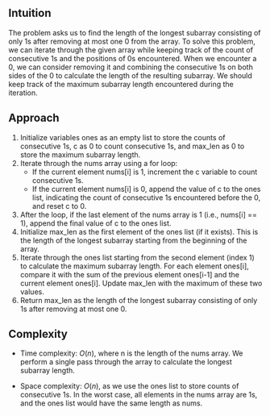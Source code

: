 ## Intuition
The problem asks us to find the length of the longest subarray consisting of only 1s after removing at most one 0 from the array. To solve this problem, we can iterate through the given array while keeping track of the count of consecutive 1s and the positions of 0s encountered. When we encounter a 0, we can consider removing it and combining the consecutive 1s on both sides of the 0 to calculate the length of the resulting subarray. We should keep track of the maximum subarray length encountered during the iteration.

## Approach
1. Initialize variables ones as an empty list to store the counts of consecutive 1s, c as 0 to count consecutive 1s, and max_len as 0 to store the maximum subarray length.
2. Iterate through the nums array using a for loop:
    - If the current element nums[i] is 1, increment the c variable to count consecutive 1s.
    - If the current element nums[i] is 0, append the value of c to the ones list, indicating the count of consecutive 1s encountered before the 0, and reset c to 0.
3. After the loop, if the last element of the nums array is 1 (i.e., nums[i] == 1), append the final value of c to the ones list.
4. Initialize max_len as the first element of the ones list (if it exists). This is the length of the longest subarray starting from the beginning of the array.
5. Iterate through the ones list starting from the second element (index 1) to calculate the maximum subarray length. For each element ones[i], compare it with the sum of the previous element ones[i-1] and the current element ones[i]. Update max_len with the maximum of these two values.
6. Return max_len as the length of the longest subarray consisting of only 1s after removing at most one 0.
## Complexity
- Time complexity:
$O(n)$, where n is the length of the nums array. We perform a single pass through the array to calculate the longest subarray length.

- Space complexity:
$O(n)$, as we use the ones list to store counts of consecutive 1s. In the worst case, all elements in the nums array are 1s, and the ones list would have the same length as nums.